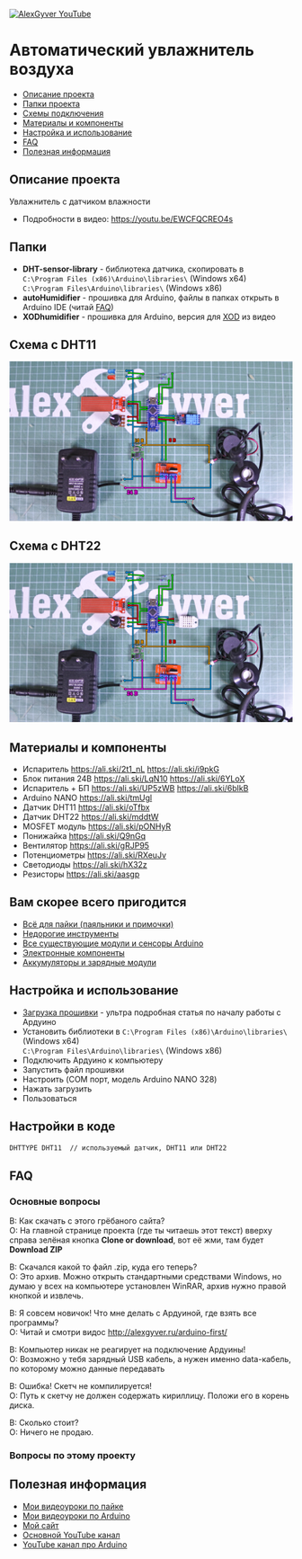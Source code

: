 [![AlexGyver YouTube](http://alexgyver.ru/git_banner.jpg)](https://www.youtube.com/channel/UCgtAOyEQdAyjvm9ATCi_Aig?sub_confirmation=1)
# Автоматический увлажнитель воздуха
* [Описание проекта](#chapter-0)
* [Папки проекта](#chapter-1)
* [Схемы подключения](#chapter-2)
* [Материалы и компоненты](#chapter-3)
* [Настройка и использование](#chapter-4)
* [FAQ](#chapter-5)
* [Полезная информация](#chapter-6)

<a id="chapter-0"></a>
## Описание проекта
Увлажнитель с датчиком влажности
- Подробности в видео: https://youtu.be/EWCFQCREO4s

<a id="chapter-1"></a>
## Папки
- **DHT-sensor-library** - библиотека датчика, скопировать в  
`C:\Program Files (x86)\Arduino\libraries\` (Windows x64)  
`C:\Program Files\Arduino\libraries\` (Windows x86)
- **autoHumidifier** - прошивка для Arduino, файлы в папках открыть в Arduino IDE (читай [FAQ](#chapter-5))
- **XODhumidifier** - прошивка для Arduino, версия для [XOD](https://goo.gl/teWUBm) из видео

<a id="chapter-2"></a>
## Схема с DHT11
![СХЕМА](https://github.com/AlexGyver/autoHumidifier/blob/master/scheme1.jpg)

## Схема с DHT22
![СХЕМА](https://github.com/AlexGyver/autoHumidifier/blob/master/scheme2.jpg)

<a id="chapter-3"></a>
## Материалы и компоненты
* Испаритель https://ali.ski/2t1_nL
https://ali.ski/i9pkG
* Блок питания 24В https://ali.ski/LqN10
https://ali.ski/6YLoX
* Испаритель + БП https://ali.ski/UP5zWB
https://ali.ski/6blkB
* Arduino NANO https://ali.ski/tmUgl
* Датчик DHT11 https://ali.ski/oTfbx
* Датчик DHT22 https://ali.ski/mddtW
* MOSFET модуль https://ali.ski/pONHyR
* Понижайка https://ali.ski/Q9nGq
* Вентилятор https://ali.ski/gRJP95
* Потенциометры https://ali.ski/RXeuJv
* Светодиоды https://ali.ski/hX32z
* Резисторы https://ali.ski/aasgp

## Вам скорее всего пригодится
* [Всё для пайки (паяльники и примочки)](http://alexgyver.ru/all-for-soldering/)
* [Недорогие инструменты](http://alexgyver.ru/my_instruments/)
* [Все существующие модули и сенсоры Arduino](http://alexgyver.ru/arduino_shop/)
* [Электронные компоненты](http://alexgyver.ru/electronics/)
* [Аккумуляторы и зарядные модули](http://alexgyver.ru/18650/)

<a id="chapter-4"></a>
## Настройка и использование
* [Загрузка прошивки](http://alexgyver.ru/arduino-first/) - ультра подробная статья по началу работы с Ардуино
* Установить библиотеки в
`C:\Program Files (x86)\Arduino\libraries\` (Windows x64)  
`C:\Program Files\Arduino\libraries\` (Windows x86)
* Подключить Ардуино к компьютеру
* Запустить файл прошивки
* Настроить (COM порт, модель Arduino NANO 328)
* Нажать загрузить
* Пользоваться

## Настройки в коде
    DHTTYPE DHT11  // используемый датчик, DHT11 или DHT22


<a id="chapter-5"></a>
## FAQ
### Основные вопросы
В: Как скачать с этого грёбаного сайта?  
О: На главной странице проекта (где ты читаешь этот текст) вверху справа зелёная кнопка **Clone or download**, вот её жми, там будет **Download ZIP**

В: Скачался какой то файл .zip, куда его теперь?  
О: Это архив. Можно открыть стандартными средствами Windows, но думаю у всех на компьютере установлен WinRAR, архив нужно правой кнопкой и извлечь.

В: Я совсем новичок! Что мне делать с Ардуиной, где взять все программы?  
О: Читай и смотри видос http://alexgyver.ru/arduino-first/

В: Компьютер никак не реагирует на подключение Ардуины!  
О: Возможно у тебя зарядный USB кабель, а нужен именно data-кабель, по которому можно данные передавать

В: Ошибка! Скетч не компилируется!  
О: Путь к скетчу не должен содержать кириллицу. Положи его в корень диска.

В: Сколько стоит?  
О: Ничего не продаю.

### Вопросы по этому проекту

<a id="chapter-6"></a>
## Полезная информация
* [Мои видеоуроки по пайке](https://www.youtube.com/playlist?list=PLOT_HeyBraBuMIwfSYu7kCKXxQGsUKcqR)
* [Мои видеоуроки по Arduino](http://alexgyver.ru/arduino_lessons/)
* [Мой сайт](http://alexgyver.ru/)
* [Основной YouTube канал](https://www.youtube.com/channel/UCgtAOyEQdAyjvm9ATCi_Aig?sub_confirmation=1)
* [YouTube канал про Arduino](https://www.youtube.com/channel/UC4axiS76D784-ofoTdo5zOA?sub_confirmation=1)